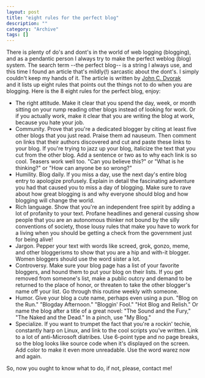 ```yaml
--- 
layout: post 
title: "eight rules for the perfect blog"
description: ""
category: "Archive"
tags: []
---  
```

There is plenty of do's and dont's in the world of web logging (blogging), and as a pendantic person I always try to make the perfect weblog (blog) system. The search term --the perfect blog-- is a string I always use, and this time I found an article that's mildly(!) sarcastic about the dont's. I simply couldn't keep my hands of it. The article is written by <a href="http://www.pcmag.com/article2/0,1895,27443,00.asp">John C. Dvorak</a> <br/> and it lists up eight rules that points out the things not to do when you are blogging. Here is the 8 eight rules for the perfect blog, enjoy:


* The right attitude. Make it clear that you spend the day, week, or month sitting on your rump reading other blogs instead of looking for work. Or if you actually work, make it clear that you are writing the blog at work, because you hate your job.
* Community. Prove that you're a dedicated blogger by citing at least five other blogs that you just read. Praise them ad nauseum. Then comment on links that their authors discovered and cut and paste these links to your blog. If you're trying to jazz up your blog, italicize the text that you cut from the other blog. Add a sentence or two as to why each link is so cool. Teasers work well too. "Can you believe this?" or "What is he thinking?" or "How can anyone be so wrong?"
* Humility. Blog daily. If you miss a day, use the next day's entire blog entry to apologize profusely. Explain in detail the fascinating adventure you had that caused you to miss a day of blogging. Make sure to rave about how great blogging is and why everyone should blog and how blogging will change the world.
* Rich language. Show that you're an independent free spirit by adding a lot of profanity to your text. Profane headlines and general cussing show people that you are an autonomous thinker not bound by the silly conventions of society, those lousy rules that make you have to work for a living when you should be getting a check from the government just for being alive!
* Jargon. Pepper your text with words like screed, grok, gonzo, meme, and other bloggerisms to show that you are a hip and with-it blogger. Women bloggers should use the word sister a lot.
* Controversy. Make sure your blog page has a list of your favorite bloggers, and hound them to put your blog on their lists. If you get removed from someone's list, make a public outcry and demand to be returned to the place of honor, or threaten to take the other blogger's name off your list. Go through this routine weekly with someone.
* Humor. Give your blog a cute name, perhaps even using a pun. "Blog on the Run." "Blogday Afternoon." "Bloggin' Fool." "Hot Blog and Relish." Or name the blog after a title of a great novel: "The Sound and the Fury," "The Naked and the Dead." In a pinch, use "My Blog."
* Specialize. If you want to trumpet the fact that you're a rockin' techie, constantly harp on Linux, and link to the cool scripts you've written. Link to a lot of anti-Microsoft diatribes. Use 6-point type and no page breaks, so the blog looks like source code when it's displayed on the screen. Add color to make it even more unreadable. Use the word warez now and again.

So, now you ought to know what to do, if not, please, contact me! 

